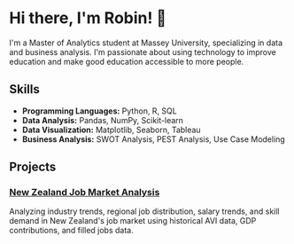 
# Hi there, I'm Robin! 👋

I'm a Master of Analytics student at Massey University, specializing in data and business analysis. I'm passionate about using technology to improve education and make good education accessible to more people.

## Skills

- **Programming Languages:** Python, R, SQL
- **Data Analysis:** Pandas, NumPy, Scikit-learn
- **Data Visualization:** Matplotlib, Seaborn, Tableau
- **Business Analysis:** SWOT Analysis, PEST Analysis, Use Case Modeling

## Projects

### [New Zealand Job Market Analysis](https://github.com/datawizard123/nz-job-market-analysis)
Analyzing industry trends, regional job distribution, salary trends, and skill demand in New Zealand's job market using historical AVI data, GDP contributions, and filled jobs data.
